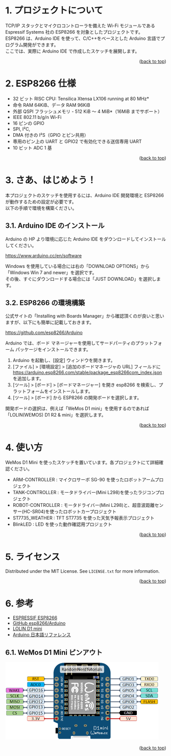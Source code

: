 <a name="readme-top"></a>

<!-- ABOUT THE PROJECT -->

# 1. プロジェクトについて

TCP/IP スタックとマイクロコントローラを備えた Wi-Fi モジュールである Espressif Systems 社の ESP8266 を対象としたプロジェクトです。  
ESP8266 は、Arduino IDE を使って、C/C++をベースとした Arduino 言語でプログラム開発ができます。  
ここでは、実際に Arduino IDE で作成したスケッチを展開します。

<p align="right">(<a href="#readme-top">back to top</a>)</p>

<!-- ABOUT THE TARGET -->

# 2. ESP8266 仕様

- 32 ビット RISC CPU: Tensilica Xtensa LX106 running at 80 MHz\*
- 命令 RAM 64KiB、データ RAM 96KiB
- 外部 QSPI フラッシュメモリ - 512 KiB ～ 4 MiB\*（16MiB までサポート）
- IEEE 802.11 b/g/n Wi-Fi
- 16 ピンの GPIO
- SPI, I²C,
- DMA 付きの I²S（GPIO とピン共用）
- 専用のピン上の UART と GPIO2 で有効化できる送信専用 UART
- 10 ビット ADC 1 基

<p align="right">(<a href="#readme-top">back to top</a>)</p>

<!-- GETTING STARTED -->

# 3. さあ、はじめよう！

本プロジェクトのスケッチを使用するには、Arduino IDE 開発環境と ESP8266 が動作するための設定が必要です。  
以下の手順で環境を構築ください。

## 3.1. Arduino IDE のインストール

Arduino の HP より環境に応じた Arduino IDE をダウンロードしてインストールしてください。

https://www.arduino.cc/en/software

Windows を使用している場合には右の「DOWNLOAD OPTIONS」から「Windows Win 7 and newer」を選択です。  
その後、すぐにダウンロードする場合には「JUST DOWNLOAD」を選択します。

## 3.2. ESP8266 の環境構築

公式サイトの「Installing with Boards Manager」から確認頂くのが良いと思いますが、以下にも簡単に記載しておきます。

https://github.com/esp8266/Arduino

Arduino では、ボード マネージャーを使用してサードパーティのプラットフォーム パッケージをインストールできます。

1. Arduino を起動し、[設定] ウィンドウを開きます。
2. [ファイル] > [環境設定] > [追加のボードマネージャの URL] フィールドに https://arduino.esp8266.com/stable/package_esp8266com_index.json を追加します。
3. [ツール] > [ボード] > [ボードマネージャー] を開き esp8266 を検索し、プラットフォームをインストールします。
4. [ツール] > [ボード] から ESP8266 の開発ボードを選択します。

開発ボードの選択は、例えば「WeMos D1 mini」を使用するのであれば「LOLIN(WEMOS) D1 R2 & mini」を選択します。

<p align="right">(<a href="#readme-top">back to top</a>)</p>

<!-- USAGE EXAMPLES -->

# 4. 使い方

WeMos D1 Mini を使ったスケッチを置いています。各プロジェクトにて詳細確認ください。

- ARM-CONTROLLER : マイクロサーボ SG-90 を使ったロボットアームプロジェクト
- TANK-CONTROLLER : モータドライバー(Mini L298)を使ったラジコンプロジェクト
- ROBOT-CONTROLLER : モータドライバー(Mini L298)と、超音波距離センサー(HC-SR04)を使ったロボットカープロジェクト
- ST7735_WEATHER : TFT ST7735 を使った天気予報表示プロジェクト
- BlinkLED : LED を使った動作確認用プロジェクト

<p align="right">(<a href="#readme-top">back to top</a>)</p>

<!-- LICENSE -->

# 5. ライセンス

Distributed under the MIT License. See `LICENSE.txt` for more information.

<p align="right">(<a href="#readme-top">back to top</a>)</p>

<!-- ACKNOWLEDGMENTS -->

# 6. 参考

- [ESPRESSIF ESP8266](https://www.espressif.com/en/products/socs/esp8266)
- [GitHub esp8266/Arduino](https://github.com/esp8266/Arduino)
- [LOLIN D1 mini](https://www.wemos.cc/en/latest/d1/d1_mini.html)
- [Arduino 日本語リファレンス](http://www.musashinodenpa.com/arduino/ref/index.php)

## 6.1. WeMos D1 Mini ピンアウト

<img src=".//d1-mini-pinout.png" width="480">

<p align="right">(<a href="#readme-top">back to top</a>)</p>
